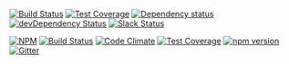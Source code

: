 

[![Build Status](https://travis-ci.org/octoblu/meshblu-core-task-enqueue-jobs-for-subscriptions-configure-received.svg?branch=master)](https://travis-ci.org/octoblu/meshblu-core-task-enqueue-jobs-for-subscriptions-configure-received)
[![Test Coverage](https://codecov.io/gh/octoblu/meshblu-core-task-enqueue-jobs-for-subscriptions-configure-received/branch/master/graph/badge.svg)](https://codecov.io/gh/octoblu/meshblu-core-task-enqueue-jobs-for-subscriptions-configure-received)
[![Dependency status](http://img.shields.io/david/octoblu/meshblu-core-task-enqueue-jobs-for-subscriptions-configure-received.svg?style=flat)](https://david-dm.org/octoblu/meshblu-core-task-enqueue-jobs-for-subscriptions-configure-received)
[![devDependency Status](http://img.shields.io/david/dev/octoblu/meshblu-core-task-enqueue-jobs-for-subscriptions-configure-received.svg?style=flat)](https://david-dm.org/octoblu/meshblu-core-task-enqueue-jobs-for-subscriptions-configure-received#info=devDependencies)
[![Slack Status](http://community-slack.octoblu.com/badge.svg)](http://community-slack.octoblu.com)

[![NPM](https://nodei.co/npm/meshblu-core-task-enqueue-jobs-for-subscriptions-configure-received.svg?style=flat)](https://npmjs.org/package/meshblu-core-task-enqueue-jobs-for-subscriptions-configure-received)
[![Build Status](https://travis-ci.org/octoblu/.svg?branch=master)](https://travis-ci.org/octoblu/)
[![Code Climate](https://codeclimate.com/github/octoblu//badges/gpa.svg)](https://codeclimate.com/github/octoblu/)
[![Test Coverage](https://codeclimate.com/github/octoblu//badges/coverage.svg)](https://codeclimate.com/github/octoblu/)
[![npm version](https://badge.fury.io/js/.svg)](http://badge.fury.io/js/)
[![Gitter](https://badges.gitter.im/octoblu/help.svg)](https://gitter.im/octoblu/help)
